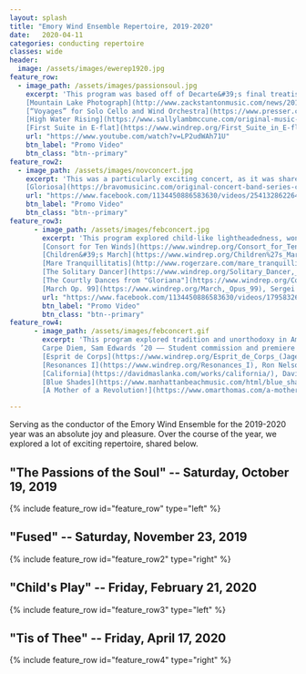```yaml
---
layout: splash
title: "Emory Wind Ensemble Repertoire, 2019-2020"
date:   2020-04-11
categories: conducting repertoire
classes: wide
header:
  image: /assets/images/ewerep1920.jpg
feature_row:
  - image_path: /assets/images/passionsoul.jpg
    excerpt: 'This program was based off of Decarte&#39;s final treatise, "The Passions of the Soul", where he theorizes on the passions, or modern day emotions. <br/><br/> [Joyride](https://www.michaelmarkowski.com/music/joyride/), Michael Markowski <br/>
    [Mountain Lake Photograph](http://www.zackstantonmusic.com/news/2016/5/17/mountain-lake-photograph), Zack Stanton <br/>
    [“Voyages” for Solo Cello and Wind Orchestra](https://www.presser.com/115-40398-voyages.html), Steven Stucky <br/>
    [High Water Rising](https://www.sallylambmccune.com/original-music-pieces/), Sally Lamb McCune <br/>
    [First Suite in E-flat](https://www.windrep.org/First_Suite_in_E-flat), Gustav Holst'
    url: "https://www.youtube.com/watch?v=LP2udWAh71U"
    btn_label: "Promo Video"
    btn_class: "btn--primary"
feature_row2:
  - image_path: /assets/images/novconcert.jpg
    excerpt: 'This was a particularly exciting concert, as it was shared with the Emory University Symphony Orchestra, and a featured component of the [Emory Percussion Symposium](http://emorywindensemble.org/emory-percussion-symposium/). Our repertoire explored the concept of fusion in music, from serialism, quartal, and triadic harmony in the *McTee,* to chant-like melodies and Japanese folk music in the *Ito.*<br/><br/>[Notezart](https://cindymctee.com/notezart_winds.html), Cindy McTee <br/>
    [Gloriosa](https://bravomusicinc.com/original-concert-band-series-c-1_10/gloriosa-symphonic-poem-for-band-complete-p-1929.html), Yashuhide Ito'
    url: "https://www.facebook.com/1134450886583630/videos/2541328622648827/"
    btn_label: "Promo Video"
    btn_class: "btn--primary"
feature_row3:
      - image_path: /assets/images/febconcert.jpg
        excerpt: 'This program explored child-like lightheadedness, wonderment, and unbridled joy. We also explored several non-traditional surprise elements: "surround sound" choir, dance, lighting changes, and interactive audience doodles.  <br/><br/>
        [Consort for Ten Winds](https://www.windrep.org/Consort_for_Ten_Winds), Robert Spittal <br/>
        [Children&#39;s March](https://www.windrep.org/Children%27s_March_(rev_Rogers)), Percy Grainger –– with members of the Emory Choirs <br/>
        [Mare Tranquillitatis](http://www.rogerzare.com/mare_tranquillitatis.htm), Roger Zare<br/>
        [The Solitary Dancer](https://www.windrep.org/Solitary_Dancer,_The), Warren Benson –– Amy Zhang, Dancer <br/>
        [The Courtly Dances from "Gloriana"](https://www.windrep.org/Courtly_Dances,_The), Britten/Bach <br/>
        [March Op. 99](https://www.windrep.org/March,_Opus_99), Sergei Prokofiev/Yoder'
        url: "https://www.facebook.com/1134450886583630/videos/179583260030837/"
        btn_label: "Promo Video"
        btn_class: "btn--primary"
feature_row4:
      - image_path: /assets/images/febconcert.gif
        excerpt: 'This program explored tradition and unorthodoxy in American music for winds. Sadly, due to the COVID-19 pandemic, the concert never took place.<br/><br/>
        Carpe Diem, Sam Edwards ’20 –– Student commission and premiere <br/>
        [Esprit de Corps](https://www.windrep.org/Esprit_de_Corps_(Jager)), Robert Jager <br/>
        [Resonances I](https://www.windrep.org/Resonances_I), Ron Nelson<br/>
        [California](https://davidmaslanka.com/works/california/), David Maslanka <br/>
        [Blue Shades](https://www.manhattanbeachmusic.com/html/blue_shades.html), Frank Ticheli <br/>
        [A Mother of a Revolution!](https://www.omarthomas.com/a-mother-of-a-revolution), Omar Thomas'

---
```

Serving as the conductor of the Emory Wind Ensemble for the 2019-2020 year was an absolute joy and pleasure. Over the course of the year, we explored a lot of exciting repertoire, shared below.

## "The Passions of the Soul" -- Saturday, October 19, 2019
{% include feature_row id="feature_row" type="left" %}

## "Fused" -- Saturday, November 23, 2019
{% include feature_row id="feature_row2" type="right" %}

## "Child's Play" -- Friday, February 21, 2020
{% include feature_row id="feature_row3" type="left" %}

## "Tis of Thee" -- Friday, April 17, 2020
{% include feature_row id="feature_row4" type="right" %}
